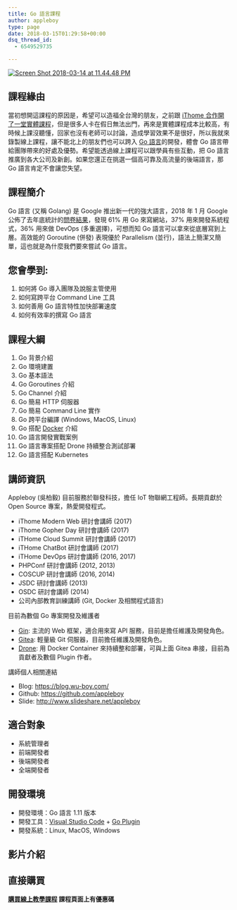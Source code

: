 ```yaml
---
title: Go 語言課程
author: appleboy
type: page
date: 2018-03-15T01:29:58+00:00
dsq_thread_id:
  - 6549529735

---
```

[<img src="https://i0.wp.com/farm1.staticflickr.com/800/40815293371_85ca0b960f_z.jpg?w=840&#038;ssl=1" alt="Screen Shot 2018-03-14 at 11.44.48 PM" data-recalc-dims="1" />][1]

## 課程緣由

當初想開這課程的原因是，希望可以造福全台灣的朋友，之前跟 [iThome 合作開了一堂實體課程][2]，但是很多人卡在假日無法出門，再來是實體課程成本比較高，有時候上課沒聽懂，回家也沒有老師可以討論，造成學習效果不是很好，所以我就來錄製線上課程，讓不能北上的朋友們也可以跨入 [Go 語言][3]的開發，體會 Go 語言帶給團隊帶來的好處及優勢。希望能透過線上課程可以跟學員有些互動，把 Go 語言 推廣到各大公司及新創。如果您還正在挑選一個高可靠及高流量的後端語言，那 Go 語言肯定不會讓您失望。

## 課程簡介

Go 語言 (又稱 Golang) 是 Google 推出新一代的強大語言，2018 年 1 月 Google 公佈了去年底統計的[問卷結果][4]，發現 61% 用 Go 來寫網站，37% 用來開發系統程式，36% 用來做 DevOps (多重選擇)，可想而知 Go 語言可以拿來從底層寫到上層。高效能的 Goroutine (併發) 表現優於 Parallelism (並行)，語法上簡潔又簡單，這也就是為什麼我們要來嘗試 Go 語言。

## 您會學到:

  1. 如何將 Go 導入團隊及說服主管使用
  2. 如何寫跨平台 Command Line 工具
  3. 如何善用 Go 語言特性加快部署速度
  4. 如何有效率的撰寫 Go 語言

## 課程大綱

  1. Go 背景介紹
  2. Go 環境建置
  3. Go 基本語法
  4. Go Goroutines 介紹
  5. Go Channel 介紹
  6. Go 簡易 HTTP 伺服器
  7. Go 簡易 Command Line 實作
  8. Go 跨平台編譯 (Windows, MacOS, Linux)
  9. Go 搭配 [Docker][5] 介紹
 10. Go 語言開發實戰案例
 11. Go 語言專案搭配 Drone 持續整合測試部署
 12. Go 語言搭配 Kubernetes

## 講師資訊

Appleboy (吳柏毅) 目前服務於聯發科技，擔任 IoT 物聯網工程師。長期貢獻於 Open Source 專案，熱愛開發程式。

  * iThome Modern Web 研討會講師 (2017)
  * iThome Gopher Day 研討會講師 (2017)
  * iTHome Cloud Summit 研討會講師 (2017)
  * iTHome ChatBot 研討會講師 (2017)
  * iTHome DevOps 研討會講師 (2016, 2017)
  * PHPConf 研討會講師 (2012, 2013)
  * COSCUP 研討會講師 (2016, 2014)
  * JSDC 研討會講師 (2013)
  * OSDC 研討會講師 (2014)
  * 公司內部教育訓練講師 (Git, Docker 及相關程式語言)

目前為數個 Go 專案開發及維護者

  * [Gin][6]: 主流的 Web 框架，適合用來寫 API 服務，目前是擔任維護及開發角色。
  * [Gitea][7]: 輕量級 Git 伺服器，目前擔任維護及開發角色。
  * [Drone][8]: 用 Docker Container 來持續整和部署，可與上面 Gitea 串接，目前為貢獻者及數個 Plugin 作者。

講師個人相關連結

  * Blog: <https://blog.wu-boy.com/>
  * Github: <https://github.com/appleboy>
  * Slide: <http://www.slideshare.net/appleboy>

## 適合對象

  * 系統管理者
  * 前端開發者
  * 後端開發者
  * 全端開發者

## 開發環境

  * 開發環境：Go 語言 1.11 版本
  * 開發工具：[Visual Studio Code][9] + [Go Plugin][10]
  * 開發系統：Linux, MacOS, Windows

## 影片介紹

## 直接購買

**[購買線上教學課程][11] 課程頁面上有優惠碼**

 [1]: https://www.flickr.com/photos/appleboy/40815293371/in/dateposted-public/ "Screen Shot 2018-03-14 at 11.44.48 PM"
 [2]: http://learning.ithome.com.tw/course/JjojzNh9P1N9H
 [3]: https://golang.org
 [4]: https://blog.golang.org/survey2017-results
 [5]: https://www.docker.com/
 [6]: https://github.com/gin-gonic/gin
 [7]: https://gitea.io/zh-tw/
 [8]: https://github.com/drone/drone
 [9]: https://code.visualstudio.com/
 [10]: https://github.com/Microsoft/vscode-go
 [11]: https://www.udemy.com/golang-fight/?couponCode=GOLANG2019